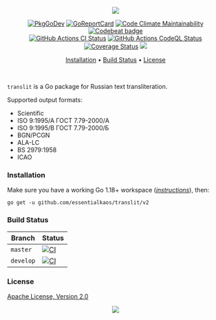 <p align="center"><a href="#readme"><img src="https://gh.kaos.st/go-translit.svg"/></a></p>

<p align="center">
  <a href="https://kaos.sh/g/translit.v2"><img src="https://gh.kaos.st/godoc.svg" alt="PkgGoDev"></a>
  <a href="https://kaos.sh/r/translit"><img src="https://kaos.sh/r/translit.svg" alt="GoReportCard" /></a>
  <a href="https://kaos.sh/l/translit"><img src="https://kaos.sh/l/806194996d2d2c82496c.svg" alt="Code Climate Maintainability" /></a>
  <a href="https://kaos.sh/b/translit"><img src="https://codebeat.co/badges/15851ebb-6715-44b9-be66-0d13dee8b1ee" alt="Codebeat badge" /></a>
  <br/>
  <a href="https://kaos.sh/w/translit/ci"><img src="https://kaos.sh/w/translit/ci.svg" alt="GitHub Actions CI Status" /></a>
  <a href="https://kaos.sh/w/translit/codeql"><img src="https://kaos.sh/w/translit/codeql.svg" alt="GitHub Actions CodeQL Status" /></a>
  <a href="https://kaos.sh/c/translit"><img src="https://kaos.sh/c/translit.svg" alt="Coverage Status" /></a>
  <a href="#license"><img src="https://gh.kaos.st/apache2.svg"></a>
</p>

<p align="center"><a href="#installation">Installation</a> • <a href="#build-status">Build Status</a> • <a href="#license">License</a></p>

<br/>

`translit` is a Go package for Russian text transliteration.

Supported output formats:

* Scientific
* ISO 9:1995/A ГОСТ 7.79-2000/A
* ISO 9:1995/B ГОСТ 7.79-2000/Б
* BGN/PCGN
* ALA-LC
* BS 2979:1958
* ICAO

### Installation

Make sure you have a working Go 1.18+ workspace (_[instructions](https://go.dev/doc/install)_), then:

```
go get -u github.com/essentialkaos/translit/v2
```

### Build Status

| Branch | Status |
|------------|--------|
| `master` | [![CI](https://kaos.sh/w/translit/ci.svg?branch=master)](https://kaos.sh/w/translit/ci?query=branch:master) |
| `develop` | [![CI](https://kaos.sh/w/translit/ci.svg?branch=develop)](https://kaos.sh/w/translit/ci?query=branch:develop) |

### License

[Apache License, Version 2.0](https://www.apache.org/licenses/LICENSE-2.0)

<p align="center"><a href="https://essentialkaos.com"><img src="https://gh.kaos.st/ekgh.svg"/></a></p>
